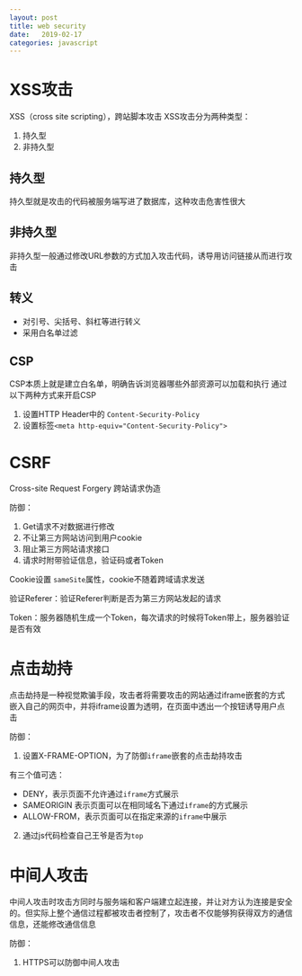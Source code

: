 ```yaml
---
layout: post
title: web security
date:   2019-02-17
categories: javascript
---
```


# XSS攻击
XSS（cross site scripting），跨站脚本攻击
XSS攻击分为两种类型：
1. 持久型
2. 非持久型

## 持久型

持久型就是攻击的代码被服务端写进了数据库，这种攻击危害性很大

## 非持久型

非持久型一般通过修改URL参数的方式加入攻击代码，诱导用访问链接从而进行攻击

## 转义
- 对引号、尖括号、斜杠等进行转义
- 采用白名单过滤

## CSP
CSP本质上就是建立白名单，明确告诉浏览器哪些外部资源可以加载和执行
通过以下两种方式来开启CSP
1. 设置HTTP Header中的 `Content-Security-Policy`
2. 设置标签`<meta http-equiv="Content-Security-Policy">`


# CSRF
Cross-site Request Forgery 跨站请求伪造

防御：
1. Get请求不对数据进行修改
2. 不让第三方网站访问到用户cookie
3. 阻止第三方网站请求接口
4. 请求时附带验证信息，验证码或者Token

Cookie设置 `sameSite`属性，cookie不随着跨域请求发送

验证Referer：验证Referer判断是否为第三方网站发起的请求

Token：服务器随机生成一个Token，每次请求的时候将Token带上，服务器验证是否有效

# 点击劫持
点击劫持是一种视觉欺骗手段，攻击者将需要攻击的网站通过iframe嵌套的方式嵌入自己的网页中，并将iframe设置为透明，在页面中透出一个按钮诱导用户点击

防御：
1. 设置X-FRAME-OPTION，为了防御`iframe`嵌套的点击劫持攻击

有三个值可选：
- DENY，表示页面不允许通过`iframe`方式展示
- SAMEORIGIN 表示页面可以在相同域名下通过`iframe`的方式展示
- ALLOW-FROM，表示页面可以在指定来源的`iframe`中展示

2. 通过js代码检查自己王爷是否为`top`

# 中间人攻击

中间人攻击时攻击方同时与服务端和客户端建立起连接，并让对方认为连接是安全的。但实际上整个通信过程都被攻击者控制了，攻击者不仅能够狗获得双方的通信信息，还能修改通信信息

防御：
1. HTTPS可以防御中间人攻击